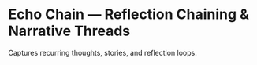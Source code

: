 # Echo Chain — Reflection Chaining & Narrative Threads

Captures recurring thoughts, stories, and reflection loops.
